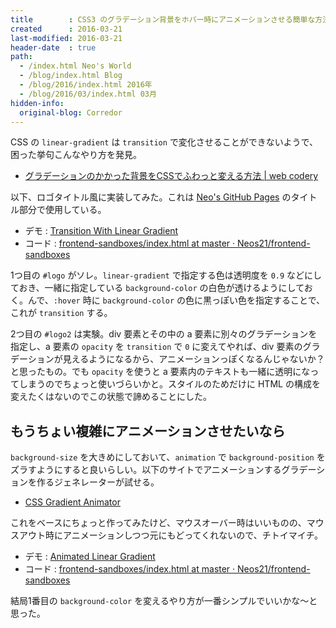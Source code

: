 ```yaml
---
title        : CSS3 のグラデーション背景をホバー時にアニメーションさせる簡単な方法
created      : 2016-03-21
last-modified: 2016-03-21
header-date  : true
path:
  - /index.html Neo's World
  - /blog/index.html Blog
  - /blog/2016/index.html 2016年
  - /blog/2016/03/index.html 03月
hidden-info:
  original-blog: Corredor
---
```


CSS の `linear-gradient` は `transition` で変化させることができないようで、困った挙句こんなやり方を発見。

- [グラデーションのかかった背景をCSSでふわっと変える方法 | web codery](http://web-codery.com/html/80)

以下、ロゴタイトル風に実装してみた。これは [Neo's GitHub Pages](https://neos21.github.io/) のタイトル部分で使用している。

- デモ : [Transition With Linear Gradient](https://neos21.github.io/frontend-sandboxes/transition-with-linear-radient/index.html)
- コード : [frontend-sandboxes/index.html at master · Neos21/frontend-sandboxes](https://github.com/neos21/frontend-sandboxes/blob/master/transition-with-linear-radient/index.html)

1つ目の `#logo` がソレ。`linear-gradient` で指定する色は透明度を `0.9` などにしておき、一緒に指定している `background-color` の白色が透けるようにしておく。んで、`:hover` 時に `background-color` の色に黒っぽい色を指定することで、これが `transition` する。

2つ目の `#logo2` は実験。div 要素とその中の a 要素に別々のグラデーションを指定し、a 要素の `opacity` を `transition` で `0` に変えてやれば、div 要素のグラデーションが見えるようになるから、アニメーションっぽくなるんじゃないか？と思ったもの。でも `opacity` を使うと a 要素内のテキストも一緒に透明になってしまうのでちょっと使いづらいかと。スタイルのためだけに HTML の構成を変えたくはないのでこの状態で諦めることにした。

## もうちょい複雑にアニメーションさせたいなら

`background-size` を大きめにしておいて、`animation` で `background-position` をズラすようにすると良いらしい。以下のサイトでアニメーションするグラデーションを作るジェネレーターが試せる。

- [CSS Gradient Animator](https://www.gradient-animator.com/)

これをベースにちょっと作ってみたけど、マウスオーバー時はいいものの、マウスアウト時にアニメーションしつつ元にもどってくれないので、チトイマイチ。

- デモ : [Animated Linear Gradient](https://neos21.github.io/frontend-sandboxes/animated-linear-gradient/index.html)
- コード : [frontend-sandboxes/index.html at master · Neos21/frontend-sandboxes](https://github.com/neos21/frontend-sandboxes/blob/master/animated-linear-gradient/index.html)

結局1番目の `background-color` を変えるやり方が一番シンプルでいいかな～と思った。
